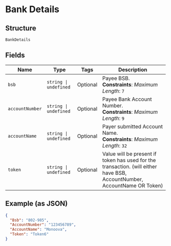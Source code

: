
# Bank Details

## Structure

`BankDetails`

## Fields

| Name | Type | Tags | Description |
|  --- | --- | --- | --- |
| `bsb` | `string \| undefined` | Optional | Payee BSB.<br>**Constraints**: *Maximum Length*: `7` |
| `accountNumber` | `string \| undefined` | Optional | Payee Bank Account Number.<br>**Constraints**: *Maximum Length*: `9` |
| `accountName` | `string \| undefined` | Optional | Payer submitted Account Name.<br>**Constraints**: *Maximum Length*: `32` |
| `token` | `string \| undefined` | Optional | Value will be present if token has used for the transaction. (will either have BSB, AccountNumber, AccountName OR Token) |

## Example (as JSON)

```json
{
  "Bsb": "802-985",
  "AccountNumber": "123456789",
  "AccountName": "Monoova",
  "Token": "Token6"
}
```

